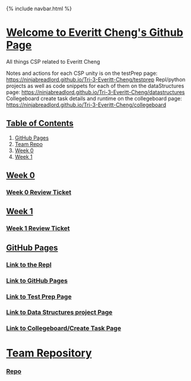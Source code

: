 {% include navbar.html %}


# <u> Welcome to Everitt Cheng's Github Page </u>
All things CSP related to Everitt Cheng

Notes and actions for each CSP unity is on the testPrep page: https://ninjabreadlord.github.io/Tri-3-Everitt-Cheng/testprep
Repl/python projects as well as code snippets for each of them on the dataStructures page: https://ninjabreadlord.github.io/Tri-3-Everitt-Cheng/datastructures
Collegeboard create task details and runtime on the collegeboard page: https://ninjabreadlord.github.io/Tri-3-Everitt-Cheng/collegeboard

## <u> Table of Contents </u>
1. [GitHub Pages](https://github.com/NinjaBreadLord/Tri-3-Everitt-Cheng/blob/main/README.md#github-pages)
2. [Team Repo](https://github.com/NinjaBreadLord/Tri-3-Everitt-Cheng/blob/main/README.md#team-repository)
3. [Week 0 ](https://github.com/NinjaBreadLord/Tri-3-Everitt-Cheng/blob/main/README.md#week-0)
4. [Week 1 ](https://github.com/NinjaBreadLord/Tri-3-Everitt-Cheng/blob/main/README.md#week-1)

## <u>Week 0</u>
### [Week 0 Review Ticket](https://github.com/NinjaBreadLord/Tri-3-Everitt-Cheng/issues/1)

## <u>Week 1</u>
### [Week 1 Review Ticket](https://github.com/NinjaBreadLord/Tri-3-Everitt-Cheng/issues/2)

## <u>GitHub Pages</u>
### [Link to the Repl](https://replit.com/@EverittC/Tri-3-Everitt-Cheng#repl/menu.py)

### [Link to GitHub Pages](https://ninjabreadlord.github.io/Tri-3-Everitt-Cheng)
### [Link to Test Prep Page](https://ninjabreadlord.github.io/Tri-3-Everitt-Cheng/testprep)
### [Link to Data Structures project Page](https://ninjabreadlord.github.io/Tri-3-Everitt-Cheng/datastructures)
### [Link to Collegeboard/Create Task Page](https://ninjabreadlord.github.io/Tri-3-Everitt-Cheng/collegeboard)

# <u> Team Repository</u>

### [Repo](https://github.com/NinjaBreadLord/grup-grass)


